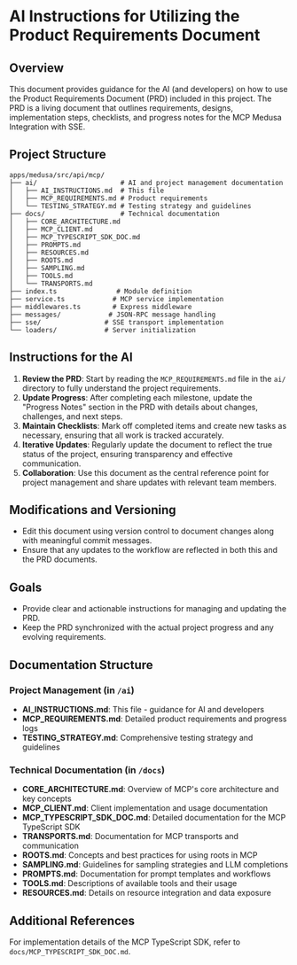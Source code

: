 # AI Instructions for Utilizing the Product Requirements Document

## Overview
This document provides guidance for the AI (and developers) on how to use the Product Requirements Document (PRD) included in this project. The PRD is a living document that outlines requirements, designs, implementation steps, checklists, and progress notes for the MCP Medusa Integration with SSE.

## Project Structure
```
apps/medusa/src/api/mcp/
├── ai/                     # AI and project management documentation
│   ├── AI_INSTRUCTIONS.md  # This file
│   ├── MCP_REQUIREMENTS.md # Product requirements
│   └── TESTING_STRATEGY.md # Testing strategy and guidelines
├── docs/                   # Technical documentation
│   ├── CORE_ARCHITECTURE.md
│   ├── MCP_CLIENT.md
│   ├── MCP_TYPESCRIPT_SDK_DOC.md
│   ├── PROMPTS.md
│   ├── RESOURCES.md
│   ├── ROOTS.md
│   ├── SAMPLING.md
│   ├── TOOLS.md
│   └── TRANSPORTS.md
├── index.ts               # Module definition
├── service.ts            # MCP service implementation
├── middlewares.ts        # Express middleware
├── messages/            # JSON-RPC message handling
├── sse/                # SSE transport implementation
└── loaders/            # Server initialization
```

## Instructions for the AI
1. **Review the PRD**: Start by reading the `MCP_REQUIREMENTS.md` file in the `ai/` directory to fully understand the project requirements.
2. **Update Progress**: After completing each milestone, update the "Progress Notes" section in the PRD with details about changes, challenges, and next steps.
3. **Maintain Checklists**: Mark off completed items and create new tasks as necessary, ensuring that all work is tracked accurately.
4. **Iterative Updates**: Regularly update the document to reflect the true status of the project, ensuring transparency and effective communication.
5. **Collaboration**: Use this document as the central reference point for project management and share updates with relevant team members.

## Modifications and Versioning
- Edit this document using version control to document changes along with meaningful commit messages.
- Ensure that any updates to the workflow are reflected in both this and the PRD documents.

## Goals
- Provide clear and actionable instructions for managing and updating the PRD.
- Keep the PRD synchronized with the actual project progress and any evolving requirements.

## Documentation Structure

### Project Management (in `/ai`)
- **AI_INSTRUCTIONS.md**: This file - guidance for AI and developers
- **MCP_REQUIREMENTS.md**: Detailed product requirements and progress logs
- **TESTING_STRATEGY.md**: Comprehensive testing strategy and guidelines

### Technical Documentation (in `/docs`)
- **CORE_ARCHITECTURE.md**: Overview of MCP's core architecture and key concepts
- **MCP_CLIENT.md**: Client implementation and usage documentation
- **MCP_TYPESCRIPT_SDK_DOC.md**: Detailed documentation for the MCP TypeScript SDK
- **TRANSPORTS.md**: Documentation for MCP transports and communication
- **ROOTS.md**: Concepts and best practices for using roots in MCP
- **SAMPLING.md**: Guidelines for sampling strategies and LLM completions
- **PROMPTS.md**: Documentation for prompt templates and workflows
- **TOOLS.md**: Descriptions of available tools and their usage
- **RESOURCES.md**: Details on resource integration and data exposure

## Additional References
For implementation details of the MCP TypeScript SDK, refer to `docs/MCP_TYPESCRIPT_SDK_DOC.md`.
